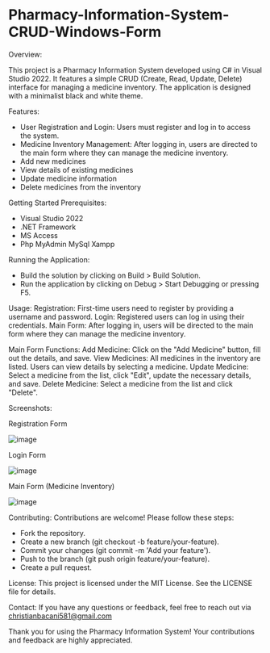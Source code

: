 # Pharmacy-Information-System-CRUD-Windows-Form

Overview:

This project is a Pharmacy Information System developed using C# in Visual Studio 2022. It features a simple CRUD (Create, Read, Update, Delete) interface for managing a medicine inventory. The application is designed with a minimalist black and white theme.


Features:

- User Registration and Login: Users must register and log in to access the system.
- Medicine Inventory Management: After logging in, users are directed to the main form where they can manage the medicine inventory.
- Add new medicines
- View details of existing medicines
- Update medicine information
- Delete medicines from the inventory

  

Getting Started
Prerequisites:

- Visual Studio 2022
- .NET Framework
- MS Access
- Php MyAdmin MySql Xampp

  

Running the Application:
- Build the solution by clicking on Build > Build Solution.
- Run the application by clicking on Debug > Start Debugging or pressing F5.

  
  
Usage:
Registration: First-time users need to register by providing a username and password.
Login: Registered users can log in using their credentials.
Main Form: After logging in, users will be directed to the main form where they can manage the medicine inventory.



Main Form Functions:
Add Medicine: Click on the "Add Medicine" button, fill out the details, and save.
View Medicines: All medicines in the inventory are listed. Users can view details by selecting a medicine.
Update Medicine: Select a medicine from the list, click "Edit", update the necessary details, and save.
Delete Medicine: Select a medicine from the list and click "Delete".




Screenshots:

  Registration Form
  

  ![image](https://github.com/christianebacani/Pharmacy-Information-System-CRUD-Windows-Form/assets/121742592/947e8825-597e-4690-893b-336c514082d3)


  


  

    
 
 Login Form
 

  ![image](https://github.com/christianebacani/Pharmacy-Information-System-CRUD-Windows-Form/assets/121742592/2ae876a1-9d7e-49b6-8fbc-00a59b21b699)










  Main Form (Medicine Inventory)
  

  ![image](https://github.com/christianebacani/Pharmacy-Information-System-CRUD-Windows-Form/assets/121742592/21ac7dca-3f3c-4f97-8f6a-681b260d7d3a)









Contributing:
Contributions are welcome! Please follow these steps:


- Fork the repository.
- Create a new branch (git checkout -b feature/your-feature).
- Commit your changes (git commit -m 'Add your feature').
- Push to the branch (git push origin feature/your-feature).
- Create a pull request.


License:
This project is licensed under the MIT License. See the LICENSE file for details.

  

Contact:
If you have any questions or feedback, feel free to reach out via christianbacani581@gmail.com




Thank you for using the Pharmacy Information System! Your contributions and feedback are highly appreciated.


  


